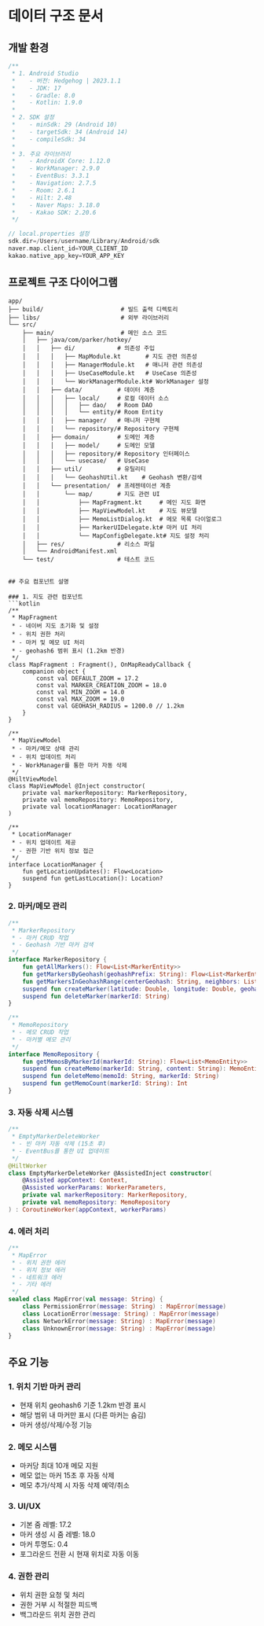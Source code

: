 # 데이터 구조 문서

## 개발 환경
```kotlin
/**
 * 1. Android Studio
 *    - 버전: Hedgehog | 2023.1.1
 *    - JDK: 17
 *    - Gradle: 8.0
 *    - Kotlin: 1.9.0
 * 
 * 2. SDK 설정
 *    - minSdk: 29 (Android 10)
 *    - targetSdk: 34 (Android 14)
 *    - compileSdk: 34
 * 
 * 3. 주요 라이브러리
 *    - AndroidX Core: 1.12.0
 *    - WorkManager: 2.9.0
 *    - EventBus: 3.3.1
 *    - Navigation: 2.7.5
 *    - Room: 2.6.1
 *    - Hilt: 2.48
 *    - Naver Maps: 3.18.0
 *    - Kakao SDK: 2.20.6
 */

// local.properties 설정
sdk.dir=/Users/username/Library/Android/sdk
naver.map.client_id=YOUR_CLIENT_ID
kakao.native_app_key=YOUR_APP_KEY
```

## 프로젝트 구조 다이어그램
```
app/
├── build/                      # 빌드 출력 디렉토리
├── libs/                       # 외부 라이브러리
└── src/
    ├── main/                   # 메인 소스 코드
    │   ├── java/com/parker/hotkey/
    │   │   ├── di/            # 의존성 주입
    │   │   │   ├── MapModule.kt       # 지도 관련 의존성
    │   │   │   ├── ManagerModule.kt   # 매니저 관련 의존성
    │   │   │   ├── UseCaseModule.kt   # UseCase 의존성
    │   │   │   └── WorkManagerModule.kt# WorkManager 설정
    │   │   ├── data/          # 데이터 계층
    │   │   │   ├── local/     # 로컬 데이터 소스
    │   │   │   │   ├── dao/   # Room DAO
    │   │   │   │   └── entity/# Room Entity
    │   │   │   ├── manager/   # 매니저 구현체
    │   │   │   └── repository/# Repository 구현체
    │   │   ├── domain/        # 도메인 계층
    │   │   │   ├── model/     # 도메인 모델
    │   │   │   ├── repository/# Repository 인터페이스
    │   │   │   └── usecase/   # UseCase
    │   │   ├── util/          # 유틸리티
    │   │   │   └── GeohashUtil.kt    # Geohash 변환/검색
    │   │   └── presentation/  # 프레젠테이션 계층
    │   │       └── map/       # 지도 관련 UI
    │   │           ├── MapFragment.kt     # 메인 지도 화면
    │   │           ├── MapViewModel.kt    # 지도 뷰모델
    │   │           ├── MemoListDialog.kt  # 메모 목록 다이얼로그
    │   │           ├── MarkerUIDelegate.kt# 마커 UI 처리
    │   │           └── MapConfigDelegate.kt# 지도 설정 처리
    │   ├── res/               # 리소스 파일
    │   └── AndroidManifest.xml
    └── test/                  # 테스트 코드


## 주요 컴포넌트 설명

### 1. 지도 관련 컴포넌트
```kotlin
/**
 * MapFragment
 * - 네이버 지도 초기화 및 설정
 * - 위치 권한 처리
 * - 마커 및 메모 UI 처리
 * - geohash6 범위 표시 (1.2km 반경)
 */
class MapFragment : Fragment(), OnMapReadyCallback {
    companion object {
        const val DEFAULT_ZOOM = 17.2
        const val MARKER_CREATION_ZOOM = 18.0
        const val MIN_ZOOM = 14.0
        const val MAX_ZOOM = 19.0
        const val GEOHASH_RADIUS = 1200.0 // 1.2km
    }
}

/**
 * MapViewModel
 * - 마커/메모 상태 관리
 * - 위치 업데이트 처리
 * - WorkManager를 통한 마커 자동 삭제
 */
@HiltViewModel
class MapViewModel @Inject constructor(
    private val markerRepository: MarkerRepository,
    private val memoRepository: MemoRepository,
    private val locationManager: LocationManager
)

/**
 * LocationManager
 * - 위치 업데이트 제공
 * - 권한 기반 위치 정보 접근
 */
interface LocationManager {
    fun getLocationUpdates(): Flow<Location>
    suspend fun getLastLocation(): Location?
}
```

### 2. 마커/메모 관리
```kotlin
/**
 * MarkerRepository
 * - 마커 CRUD 작업
 * - Geohash 기반 마커 검색
 */
interface MarkerRepository {
    fun getAllMarkers(): Flow<List<MarkerEntity>>
    fun getMarkersByGeohash(geohashPrefix: String): Flow<List<MarkerEntity>>
    fun getMarkersInGeohashRange(centerGeohash: String, neighbors: List<String>): Flow<List<MarkerEntity>>
    suspend fun createMarker(latitude: Double, longitude: Double, geohash: String): MarkerEntity
    suspend fun deleteMarker(markerId: String)
}

/**
 * MemoRepository
 * - 메모 CRUD 작업
 * - 마커별 메모 관리
 */
interface MemoRepository {
    fun getMemosByMarkerId(markerId: String): Flow<List<MemoEntity>>
    suspend fun createMemo(markerId: String, content: String): MemoEntity
    suspend fun deleteMemo(memoId: String, markerId: String)
    suspend fun getMemoCount(markerId: String): Int
}
```

### 3. 자동 삭제 시스템
```kotlin
/**
 * EmptyMarkerDeleteWorker
 * - 빈 마커 자동 삭제 (15초 후)
 * - EventBus를 통한 UI 업데이트
 */
@HiltWorker
class EmptyMarkerDeleteWorker @AssistedInject constructor(
    @Assisted appContext: Context,
    @Assisted workerParams: WorkerParameters,
    private val markerRepository: MarkerRepository,
    private val memoRepository: MemoRepository
) : CoroutineWorker(appContext, workerParams)
```

### 4. 에러 처리
```kotlin
/**
 * MapError
 * - 위치 권한 에러
 * - 위치 정보 에러
 * - 네트워크 에러
 * - 기타 에러
 */
sealed class MapError(val message: String) {
    class PermissionError(message: String) : MapError(message)
    class LocationError(message: String) : MapError(message)
    class NetworkError(message: String) : MapError(message)
    class UnknownError(message: String) : MapError(message)
}
```

## 주요 기능

### 1. 위치 기반 마커 관리
- 현재 위치 geohash6 기준 1.2km 반경 표시
- 해당 범위 내 마커만 표시 (다른 마커는 숨김)
- 마커 생성/삭제/수정 기능

### 2. 메모 시스템
- 마커당 최대 10개 메모 지원
- 메모 없는 마커 15초 후 자동 삭제
- 메모 추가/삭제 시 자동 삭제 예약/취소

### 3. UI/UX
- 기본 줌 레벨: 17.2
- 마커 생성 시 줌 레벨: 18.0
- 마커 투명도: 0.4
- 포그라운드 전환 시 현재 위치로 자동 이동

### 4. 권한 관리
- 위치 권한 요청 및 처리
- 권한 거부 시 적절한 피드백
- 백그라운드 위치 권한 관리